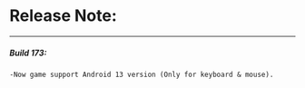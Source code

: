 # Release Note:
***
##### Build 173:
    -Now game support Android 13 version (Only for keyboard & mouse).
